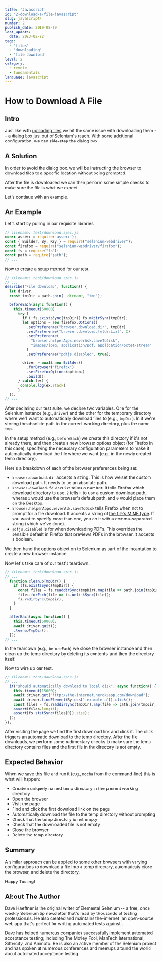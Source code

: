 ```yaml
---
title: 'Javascript'
id: '2-download-a-file-javascript'
slug: javascript/
number: 2
publish_date: 2019-08-09
last_update:
  date: 2023-02-22
tags:
  - 'files'
  - 'downloading'
  - 'file download'
level: 2
category:
  - remote
  - fundamentals
language: javascript
---
```


# How to Download A File

## Intro

Just like with [uploading files](/docs/updated-tips/how-to-upload-a-file/) we hit the same issue with downloading them -- a dialog box
just out of Selenium's reach. With some additional configuration, we can side-step the dialog box.

## A Solution

In order to avoid the dialog box, we will be instructing the browser to download files to a specific location without being prompted.

After the file is downloaded we can then perform some simple checks to make sure the file is what we expect.

Let's continue with an example.

## An Example

Let's start by pulling in our requisite libraries.

```javascript
// filename: test/download.spec.js
const assert = require("assert");
const { Builder, By, Key } = require("selenium-webdriver");
const firefox = require("selenium-webdriver/firefox");
const fs = require("fs");
const path = require("path");
// ...
```

Now to create a setup method for our test.

```javascript
// filename: test/download.spec.js
// ...
describe("File download", function() {
  let driver;
  const tmpDir = path.join(__dirname, "tmp");

  beforeEach(async function() {
    this.timeout(60000)
      try {
        if (!fs.existsSync(tmpDir)) fs.mkdirSync(tmpDir);
        let options = new firefox.Options()
          .setPreference("browser.download.dir", tmpDir)
          .setPreference("browser.download.folderList", 2)
          .setPreference(
            "browser.helperApps.neverAsk.saveToDisk",
            "images/jpeg, application/pdf, application/octet-stream"
          )
          .setPreference("pdfjs.disabled", true);

        driver = await new Builder()
          .forBrowser("firefox")
          .setFirefoxOptions(options)
          .build();
      } catch (ex) {
       console.log(ex.stack)
      }
  });
// ...
```

After declaring our test suite, we declare two variables. One for the Selenium instance (e.g., `driver`) and the other for the temporary directory where we'll want to automatically download files to (e.g., `tmpDir`). In it we're storing the absolute path to the current working directory, plus the name `tmp`.

In the setup method (e.g., `beforeEach`) we create this directory if it's not already there, and then create a new browser options object (for Firefox in this case), specifying the necessary configuration parameters to make it automatically download the file where we want (e.g., in the newly created temp directory).

Here's a breakdown of each of the browser preferences being set:

+ `browser.download.dir` accepts a string. This is how we set the custom download path. It needs to be an absolute path.
+ `browser.download.folderList` takes a number. It tells Firefox which download directory to use. `2` tells it to use a custom download path, wheras `1` would use the browser's default path, and `0` would place them on the Desktop.
+ `browser.helperApps.neverAsk.saveToDisk` tells Firefox when not to prompt for a file download. It accepts a string of [the file's MIME type](http://en.wikipedia.org/wiki/Internet_media_type). If you want to specify more than one, you do it with a comma-separated string (which we've done).
+ `pdfjs.disabled` is for when downloading PDFs. This overrides the sensible default in Firefox that previews PDFs in the browser. It accepts a boolean.

We then hand the options object on to Selenium as part of the incantation to create a new browser instance.

Now let's take care of our test's teardown.

```javascript
// filename: test/download.spec.js
// ...
  function cleanupTmpDir() {
    if (fs.existsSync(tmpDir)) {
      const files = fs.readdirSync(tmpDir).map(file => path.join(tmpDir, file));
      files.forEach(file => fs.unlinkSync(file));
      fs.rmdirSync(tmpDir);
    }
  }

  afterEach(async function() {
    this.timeout(60000);
    await driver.quit();
    cleanupTmpDir();
  });
// ...
```

In the teardown (e.g., `beforeEach`) we close the browser instance and then clean up the temp directory by deleting its contents, and then the directory itself.

Now to wire up our test.

```javascript
// filename: test/download.spec.js
// ...
  it("should automatically download to local disk", async function() {
    this.timeout(15000);
    await driver.get("http://the-internet.herokuapp.com/download");
    await driver.findElement(By.css(".example a")).click();
    const files = fs.readdirSync(tmpDir).map(file => path.join(tmpDir, file));
    assert(files.length);
    assert(fs.statSync(files[0]).size);
  });
});
```

After visiting the page we find the first download link and click it. The click triggers an automatic download to the temp directory. After the file downloads, we perform some rudimentary checks to make sure the temp directory contains files and the first file in the directory is not empty.

## Expected Behavior

When we save this file and run it (e.g., `mocha` from the command-line) this is what will happen:

+ Create a uniquely named temp directory in the present working directory
+ Open the browser
+ Visit the page
+ Find and click the first download link on the page
+ Automatically download the file to the temp directory without prompting
+ Check that the temp directory is not empty
+ Check that the downloaded file is not empty
+ Close the browser
+ Delete the temp directory

## Summary

A similar approach can be applied to some other browsers with varying configurations to download a file into a temp directory, automaticaly close the browser, and delete the directory,

Happy Testing!

## About The Author

Dave Haeffner is the original writer of Elemental Selenium -- a free, once weekly Selenium tip newsletter that's read by thousands of testing professionals. He also created and maintains the-internet (an open-source web app that's perfect for writing automated tests against).

Dave has helped numerous companies successfully implement automated acceptance testing; including The Motley Fool, ManTech International, Sittercity, and Animoto. He is also an active member of the Selenium project and has spoken at numerous conferences and meetups around the world about automated acceptance testing.

